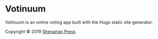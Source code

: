 # Votinuum

Votinuum is an online voting app built with the Hugo static site generator.

Copyright &copy; 2019 [Shenango Press][shenango]

[shenango]: https://github.com/shenangopress
